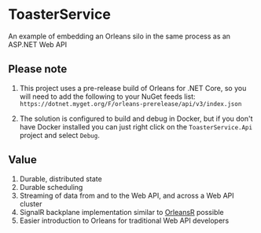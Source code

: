 # ToasterService
An example of embedding an Orleans silo in the same process as an ASP.NET Web API

## Please note
1. This project uses a pre-release build of Orleans for .NET Core, so you will need to add the following to your NuGet feeds list:
`https://dotnet.myget.org/F/orleans-prerelease/api/v3/index.json`

2. The solution is configured to build and debug in Docker, but if you don't have Docker installed you can just right click on the `ToasterService.Api` project and select `Debug`.

## Value
1. Durable, distributed state
2. Durable scheduling
3. Streaming of data from and to the Web API, and across a Web API cluster
4. SignalR backplane implementation similar to [OrleansR](https://github.com/OrleansContrib/OrleansR) possible
5. Easier introduction to Orleans for traditional Web API developers
